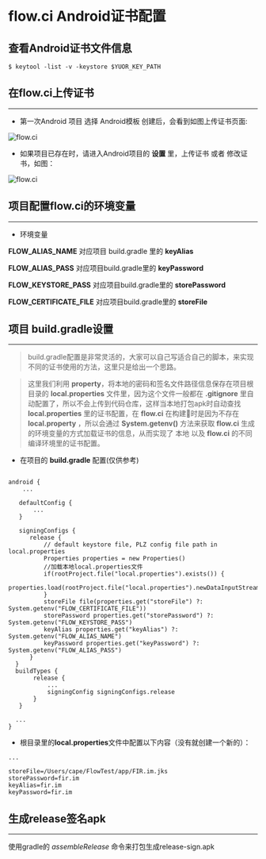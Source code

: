 # flow.ci Android证书配置

## 查看Android证书文件信息
```
$ keytool -list -v -keystore $YUOR_KEY_PATH

```

## 在**flow.ci**上传证书
---
* 第一次Android 项目 选择 Android模板 创建后，会看到如图上传证书页面:

 ![flow.ci](http://firimg.fir.im/2016-11-08-DingTalk20161108104720.png)

* 如果项目已存在时，请进入Android项目的 **设置** 里，上传证书 或者 修改证书，如图：

 ![flow.ci](http://firimg.fir.im/2016-11-08-DingTalk20161108113025.png)

## 项目配置**flow.ci**的环境变量
---

* 环境变量

 **FLOW_ALIAS_NAME** 对应项目 build.gradle 里的 **keyAlias**

 **FLOW_ALIAS_PASS** 对应项目build.gradle里的 **keyPassword**

 **FLOW_KEYSTORE_PASS** 对应项目build.gradle里的 **storePassword**

 **FLOW_CERTIFICATE_FILE** 对应项目build.gradle里的 **storeFile**


## 项目 **build.gradle**设置
---

> build.gradle配置是非常灵活的，大家可以自己写适合自己的脚本，来实现不同的证书使用的方法，这里只是给出一个思路。

> 这里我们利用 **property**，将本地的密码和签名文件路径信息保存在项目根目录的 **local.properties** 文件里，因为这个文件一般都在 **.gitignore** 里自动配置了，所以不会上传到代码仓库，这样当本地打包apk时自动查找 **local.properties** 里的证书配置，在 **flow.ci** 在构建时是因为不存在 **local.property** ，所以会通过 **System.getenv()** 方法来获取 **flow.ci** 生成的环境变量的方式加载证书的信息，从而实现了 本地 以及 **flow.ci** 的不同编译环境里的证书配置。

* 在项目的 **build.gradle** 配置(仅供参考)

 ```

 android {
     ...

    defaultConfig {
        ...
    }

    signingConfigs {
       release {
           // default keystore file, PLZ config file path in local.properties
           Properties properties = new Properties()
           //加载本地local.properties文件
           if(rootProject.file("local.properties").exists()) {
               properties.load(rootProject.file("local.properties").newDataInputStream())
           }
           storeFile file(properties.get("storeFile") ?: System.getenv("FLOW_CERTIFICATE_FILE"))
           storePassword properties.get("storePassword") ?: System.getenv("FLOW_KEYSTORE_PASS")
           keyAlias properties.get("keyAlias") ?: System.getenv("FLOW_ALIAS_NAME")
           keyPassword properties.get("keyPassword") ?: System.getenv("FLOW_ALIAS_PASS")
       }
   }
   buildTypes {
        release {
            ...
            signingConfig signingConfigs.release
        }
    }

   ...
 }

 ```


* 根目录里的**local.properties**文件中配置以下内容（没有就创建一个新的）：

 ```
 ...

 storeFile=/Users/cape/FlowTest/app/FIR.im.jks
 storePassword=fir.im
 keyAlias=fir.im
 keyPassword=fir.im
 ```

## 生成release签名apk
---

使用gradle的 *assembleRelease* 命令来打包生成release-sign.apk

